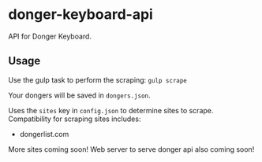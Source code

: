 # donger-keyboard-api
API for Donger Keyboard.

## Usage
Use the gulp task to perform the scraping: `gulp scrape`

Your dongers will be saved in `dongers.json`.

Uses the `sites` key in `config.json` to determine sites to scrape. Compatibility for scraping sites includes:

* dongerlist.com

More sites coming soon! Web server to serve donger api also coming soon!
